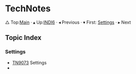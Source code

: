 # TechNotes
&bigtriangleup; Top:[Main](../../Main.md) &CenterDot; &blacktriangle; Up:[INDI6](../INDI6.md) &CenterDot; &blacktriangleleft; Previous &CenterDot; &blacktriangledown; First: [Settings](./Settings/Settings.md) &CenterDot; &blacktriangleright; Next 

## Topic Index

### Settings

* [TN9073](./9000/TN9073.md) Settings
* 




